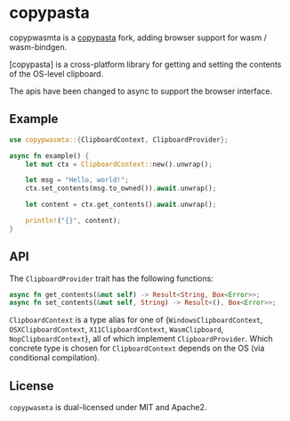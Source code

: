 # copypasta

copypwasmta is a [copypasta](https://github.com/alacritty/copypasta) fork, adding browser support for wasm / wasm-bindgen.

[copypasta] is a cross-platform library for getting and setting the contents of the OS-level clipboard.

The apis have been changed to async to support the browser interface.

## Example

```rust
use copypwasmta::{ClipboardContext, ClipboardProvider};

async fn example() {
    let mut ctx = ClipboardContext::new().unwrap();

    let msg = "Hello, world!";
    ctx.set_contents(msg.to_owned()).await.unwrap();

    let content = ctx.get_contents().await.unwrap();

    println!("{}", content);
}
```

## API

The `ClipboardProvider` trait has the following functions:

```rust
async fn get_contents(&mut self) -> Result<String, Box<Error>>;
async fn set_contents(&mut self, String) -> Result<(), Box<Error>>;
```

`ClipboardContext` is a type alias for one of {`WindowsClipboardContext`, `OSXClipboardContext`, `X11ClipboardContext`, `WasmClipboard`, `NopClipboardContext`}, all of which implement `ClipboardProvider`. Which concrete type is chosen for `ClipboardContext` depends on the OS (via conditional compilation).

## License

`copypwasmta` is dual-licensed under MIT and Apache2.
